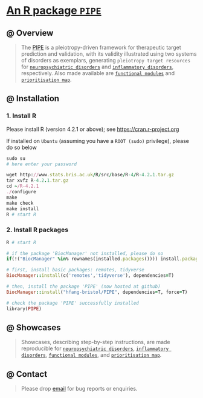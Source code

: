 # [An R package `PIPE`](https://github.com/23verse/PIPE)

## @ Overview

> The [PIPE](http://www.genetictargets.pro/PIPE) is a pleiotropy-driven framework for therapeutic target prediction and validation, with its validity illustrated using two systems of disorders as exemplars, generating `pleiotropy target resources` for [`neuropsychiatric disorders`](http://www.genetictargets.pro/PIPE/portal/npd) and [`inflammatory disorders`](http://www.genetictargets.pro/PIPE/portal/ind), respectively. Also made available are [`functional modules`](http://www.genetictargets.pro/PIPE/portal/mod) and [`prioritisation map`](http://www.genetictargets.pro/PIPE/portal/map).


## @ Installation

### 1. Install R

Please install R (version 4.2.1 or above); see https://cran.r-project.org

If installed on `Ubuntu` (assuming you have a `ROOT (sudo)` privilege), please do so below

```ruby
sudo su
# here enter your password

wget http://www.stats.bris.ac.uk/R/src/base/R-4/R-4.2.1.tar.gz
tar xvfz R-4.2.1.tar.gz
cd ~/R-4.2.1
./configure
make
make check
make install
R # start R
```

### 2. Install R packages

```ruby
R # start R

# if the package 'BiocManager' not installed, please do so
if(!("BiocManager" %in% rownames(installed.packages()))) install.packages("BiocManager")

# first, install basic packages: remotes, tidyverse
BiocManager::install(c('remotes','tidyverse'), dependencies=T)

# then, install the package 'PIPE' (now hosted at github)
BiocManager::install("hfang-bristol/PIPE", dependencies=T, force=T)

# check the package 'PIPE' successfully installed
library(PIPE)
```


## @ Showcases

> Showcases, describing step-by-step instructions, are made reproducible for [`neuropsychiatric disorders`](http://www.genetictargets.pro/PIPE/showcase/npd), [`inflammatory disorders`](http://www.genetictargets.pro/PIPE/showcase/ind), [`functional modules`](http://www.genetictargets.pro/PIPE/showcase/mod), and [`prioritisation map`](http://www.genetictargets.pro/PIPE/showcase/map).


## @ Contact

> Please drop [email](mailto:fh12355@rjh.com.cn) for bug reports or enquiries.


